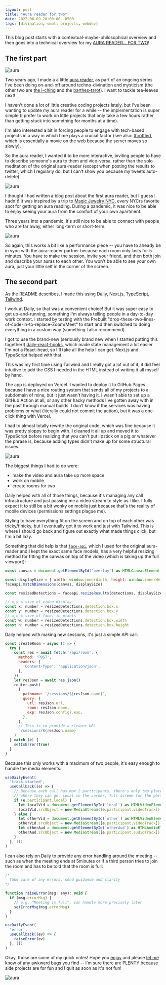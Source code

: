 ```yaml
---
layout: post
title: "Aura reader for two"
date: 2022-06-09 20:00:00 -0500
tags: [divination, small projects, webdev]
---
```


This blog post starts with a contextual-maybe-philosophical overview and then goes into a technical overview for my [AURA READER... FOR TWO](https://github.com/ablwr/aura-reader-for-two)!

## The first part

![aura](/images/new-aura.jpg)

Two years ago, I made a a little [aura reader](https://bits.ashleyblewer.com/aura-reader-2020/), as part of an ongoing series I've been doing on-and-off around techno-divination and mysticism (the other two are [the i-ching](https://bits.ashleyblewer.com/i-ching/) and the [barthes-tarot](http://bits.ashleyblewer.com/barthes-tarot/)). I want to tackle tea-leaves next!

I haven't done a lot of little creative coding projects lately, but I've been wanting to update my aura reader for a while -- the implementation is super simple (I prefer to work on little projects that only take a few hours rather than getting stuck into something for months at a time).

I'm also interested a bit in forcing people to engage with tech-based projects in a way in which time plays a crucial factor (see also: [throttled](https://ashleyblewer.com/throttled.html), which is essentially a movie on the web because the server moves so slowly).

So the aura reader, I wanted it to be more interactive, inviting people to have to describe someone's aura to them and vice-versa, rather than the solo meditation of the original aura-reader (except when posting the results to twitter, which I regularly do, but I can't show you because my tweets auto-delete).


![aura](/images/orig-aura.jpg)

I thought I had written a blog post about the first aura reader, but I guess I hadn't! It was inspired by a trip to [Magic Jewelry NYC](https://www.magicjewelrynyc.com/aura-photo), every NYCrs favorite spot for getting an aura reading. During a pandemic, it was nice to be able to enjoy seeing your aura from the comfort of your own apartment.

Three years into a pandemic, it's still nice to be able to connect with people who are far away, either long-term or short-term.


![aura](/images/new-aura-2.jpg)

So again, this works a bit like a performance piece -- you have to already be in sync with the aura-reader partner because each room only lasts for 5 minutes. You have to make the session, invite your friend, and then both join and describe your auras to each other. You won't be able to see your own aura, just your little self in the corner of the screen.

## The second part

As the [README]() describes, I made this using [Daily](https://daily.co), [Next.js](https://nextjs.org), [TypeScript](https://www.typescriptlang.org/), [Tailwind](https://tailwindcss.com/).

I work at Daily, so that was a convenient choice! But it was super easy to get up-and-running, something I'm always telling people in a day-to-day work context. I started by testing with the Prebuilt "drop-these-two-lines-of-code-in-to-replace-Zoom/Meet" to start and then switched to doing everything in a custom way (something I also recommend).


I got to use the brand-new (seriously brand new when I started putting this together!) [daily-react-hooks](https://docs.daily.co/reference/daily-react-hooks#main), which made state management a lot easier. I'm not a React-head, so I'll take all the help I can get. Next.js and TypeScript helped with that.

This was my first time using Tailwind and I really got a lot out of it, it did feel intuitive to add the CSS I needed in the HTML instead of writing it all myself by hand.

The app is deployed on Vercel. I wanted to deploy it to GitHub Pages because I have a nice routing system that sends all of my projects to a subdomain of mine, but it just wasn't having it. I wasn't able to set up a GitHub Action at all, or any other hacky methods I've gotten away with in the past through manual builds. I don't know if the services was having problems or what (literally could not commit the action), but it was a one-click thing with Vercel. 

I had to almost totally rewrite the original code, which was fine because it was pretty sloppy to begin with. I cleaned it all up and moved it to TypeScript before realizing that you can't put lipstick on a pig or whatever the phrase is, because adding types didn't make up for some structural issues.

![aura](/images/aura-frown.jpg)

The biggest things I had to do were:
- make the video and aura take up more space
- work on mobile
- create rooms for two

Daily helped with all of those things, because it's managing any call infrastructure and just passing me a video stream to style as I like. I fully expect it to still be a bit wonky on mobile just because that's the reality of mobile devices (permissions settings plague me).

Styling to have everything fit on the screen and on top of each other was tricky/finicky, but I eventually got it to work and just with Tailwind. This is where I should go back and figure out exactly what made things click, but I'm a bit lazy.


Something that did help is that [`face-api`](https://justadudewhohacks.github.io/face-api.js/docs/index.html), which I used for the original aura-reader and I kept the exact same face models, has a very helpful resizing method for fitting the canvas on top of the video (which is taking up the full viewport):

```js
const canvas = document.getElementById('overlay') as HTMLCanvasElement

const displaySize = { width: window.innerWidth, height: window.innerHeight }
faceapi.matchDimensions(canvas, displaySize)

const resizedDetections = faceapi.resizeResults(detections, displaySize)

// x,y = size of video display
const x: number = resizedDetections.detection.box.x
const y: number = resizedDetections.detection.box.y
// w,h = size of face, in pixels
const w: number = resizedDetections.detection.box.width
const h: number = resizedDetections.detection.box.height
```

Daily helped with making new sessions, it's just a simple API call:

```js
const createRoom = async () => {
  try {
    const res = await fetch('/api/room', {
      method: 'POST',
      headers: {
        'Content-Type': 'application/json',
      },
    })
    let resJson = await res.json()
    router.push(
      {
        pathname: `/sessions/${resJson.name}`,
        query: {
          url: resJson.url,
          room: resJson.name,
          exp: resJson.config?.exp,
        },
      },
      // This is to provide a cleaner URL
      `/sessions/${resJson.name}`
    )
  } catch (e) {
    setIsError(true)
  }
}
```

Because this only works with a maximum of two people, it's easy enough to handle the media elements:


```js
useDailyEvent(
  'track-started',
  useCallback((e) => {
    // Because each call has max 2 participants, there's only two places
    // where they can go: local in the corner, full screen for the partner
    if (e.participant.local) {
      let localVid = document.getElementById(`local`) as HTMLVideoElement
      localVid.srcObject = new MediaStream([e.participant.videoTrack])
    } else {
      let otherVid = document.getElementById(`other`) as HTMLVideoElement
      otherVid.srcObject = new MediaStream([e.participant.videoTrack])
      let otherAud = document.getElementById(`otherAud`) as HTMLAudioElement
      otherAud.srcObject = new MediaStream([e.participant.audioTrack])
    }
  }, [])
)
```

I can also rely on Daily to provide any error handling around the meeting -- such as when the meeting ends at 5minutes or if a third person tries to join the room and has to be told that the room is full:

```js
/*
  Take care of any errors, send guidance and clarity
*/

function raiseError(msg: any): void {
  if (msg.errorMsg) {
    // e.g. "Meeting is full", can handle more precisely later
    setErrorMsg(msg.errorMsg)
  }
}

useDailyEvent(
  'error',
  useCallback((ev) => {
    raiseError(ev)
  }, [])
)
```

Okay, those are some of my quick notes! Hope you [enjoy](https://aura-reader-for-two.vercel.app/) and please [let me know](https://github.com/ablwr/aura-reader-for-two) of any awkward bugs you find -- I'm sure there are PLENTY because side projects are for fun and I quit as soon as it's not fun!

![aura](/images/aura-mobile.jpg)

